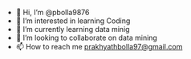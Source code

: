 - 👋 Hi, I’m @pbolla9876
- 👀 I’m interested in learning Coding
- 🌱 I’m currently learning data minig
- 💞️ I’m looking to collaborate on data mining
- 📫 How to reach me prakhyathbolla97@gmail.com

<!---
pbolla9876/pbolla9876 is a ✨ special ✨ repository because its `README.md` (this file) appears on your GitHub profile.
You can click the Preview link to take a look at your changes.
--->
